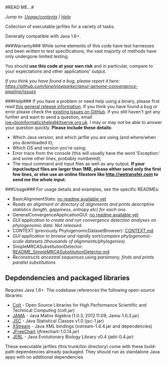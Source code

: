 #READ ME...#

*Jump to: [Usage/contents](https://github.com/lonelyjoeparker/qmul-genome-convergence-pipeline/tree/master/trunk/bin#usage) | [Help](https://github.com/lonelyjoeparker/qmul-genome-convergence-pipeline/tree/master/trunk/bin#help)*

Collection of executable jarfiles for a variety of tasks. 

Generally compatible with Java 1.6+.

###Warranty###
While some elements of this code have test harnesses and been written to test specifications, the vast majority of methods have only undergone limited testing. 

You should **use this code at your own risk** and in particular, compare to your expectations and other applications' output. 

*If you think you have found a bug, please report it here: https://github.com/lonelyjoeparker/qmul-genome-convergence-pipeline/issues*

###Help###
If you have a problem or need help using a binary, please first read [this general release information](http://www.lonelyjoeparker.com/?p=1255).
If you think you have found a bug or error please check the [existing issues on GitHub](https://github.com/lonelyjoeparker/qmul-genome-convergence-pipeline/issues).
If you still haven't got any further and want to send a question, email joe+bioinformaticshelp@kitserve.org.uk. I may or may not be able to answer your question quickly. **Please include these details**: 
 * Which Java version, and which jarfile you are using (and where/when you downloaded it);
 * Which OS and version you're using;
 * Error trace from the console (this will usually have the word 'Exception:' and some other lines, probably numbered);
 * The input command and input files as well as any output. **If your input/output files are larger than 1MB, please either send only the first few lines, or else use an online filestore like http://wetransfer.com to send me the whole input.**

###Usage###
For usage details and examples, see the specific READMEs:
 * BasicAlignmentStats: [no readme available yet]()
  * *Reads an alignment or directory of alignments and prints descriptive statistics (length, gappiness, entropy etc) for each one.* 
 * GeneralConvergenceApplicationGUI:  [no readme available yet]()
  * *GUI application to create and run convergence detection analyses on phylogenomic data. Not released.*
 * CONTEXT (previously PhylogenomicDatasetBrowser):  [CONTEXT.md](https://github.com/lonelyjoeparker/qmul-genome-convergence-pipeline/blob/master/CONTEXT.md)
  * *GUI application to browse and rapidly sort/compare phylogenomic-scale datasets (thousands of alignments/phylogenies).*
 * SimpleMRCASubstitutionDetector: [README_SimpleMRCASubstitutionDetector.md](https://github.com/lonelyjoeparker/qmul-genome-convergence-pipeline/blob/master/trunk/bin/README_SimpleMRCASubstitutionDetector.md)
  * *Reconstructs ancestral sequences using parsimony, finds and prints parallel substitutions*
  

## Depdendencies and packaged libraries

Requires Java 1.6+. 
The codebase references the following open-source libraries:                 
* [Colt](https://dst.lbl.gov/ACSSoftware/colt/) - Open Source Libraries for High Performance Scientific and Technical Computing (colt.jar)
* [JAMA](http://math.nist.gov/javanumerics/jama/) - Java Matrix Algebra (1.0.3, 2012.11.09; Jama-1.0.3.jar)
* [JSC](http://www.jsc.nildram.co.uk/) - Java Statistical Classes v1.0 (jsc-1.jar)
* [XStream](http://x-stream.github.io/) - Java XML bindings (xstream-1.4.4.jar and dependencies)
* [JFreeChart](http://www.jfree.org/jfreechart/) (jfreechart-1.0.14.jar)
* [JEBL](http://sourceforge.net/projects/jebl/) - Java Evolutionary Biology Library v0.4 (jebl-0.4.jar)

These executable jarfiles (this trunk/bin directory) come with these build-path dependencies already packaged. They should run as standalone Java apps with no additional dependencies


